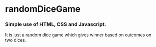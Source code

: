 # randomDiceGame

<h3>Simple use of HTML, CSS and Javascript.</h3>
It is just a random dice game which gives winner based on outcomes on two dices.
